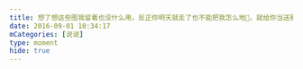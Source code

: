 ```yaml
---
title: 想了想这些图我留着也没什么用，反正你明天就走了也不能把我怎么地😬，就给你当送别礼吧，不用谢我🙂，429的看过来@燕奇玉，差点忘了，谢谢你的会员😂
date: 2016-09-01 10:34:17
mCategories: [说说]
type: moment
hide: true
---
```


<div id="pics-20160901103417"></div>

<script>
var data = [
    {"link": "2016-09-01_000000.jpeg", "type": "shuoshuo"},
    {"link": "2016-09-01_000001.jpeg", "type": "shuoshuo"},
    {"link": "2016-09-01_000002.jpeg", "type": "shuoshuo"},
    {"link": "2016-09-01_000003.jpeg", "type": "shuoshuo"}
];
picsRender(data, "pics-20160901103417");
</script>
